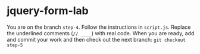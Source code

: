 # jquery-form-lab
You are on the branch `step-4`. Follow the instructions in `script.js`. Replace the underlined comments (`// ____`) with real code. When you are ready, add and commit your work and then check out the next branch:  `git checkout step-5`